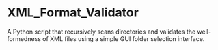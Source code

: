 # XML_Format_Validator
A Python script that recursively scans directories and validates the well-formedness of XML files using a simple GUI folder selection interface.
